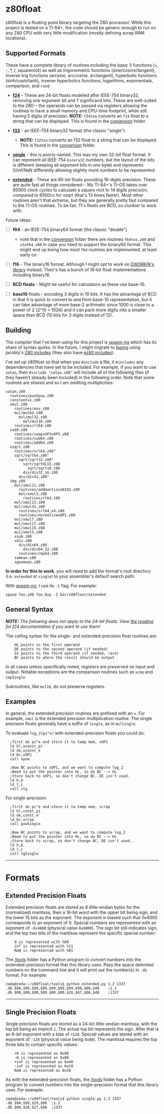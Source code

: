 # z80float
z80float is a floating point library targeting the Z80 processor. While this
project is tested on a TI-84+, the code should be generic enough to run on any
Z80 CPU with very little modification (mostly defining scrap RAM locations).

## Supported Formats

These have a complete library of routines including the basic 5 functions
(+, -, *, /, squareroot) as well as trigonometric functions
(sine/cosine/tangent), inverse trig functions (arcsine, arccosine, arctangent),
hyperbolic functions (sinh/cosh/tanh), inverse hyperbolics functions,
logarithms, exponentials, comparison, and `rand`:

* **[f24](f24)** - These are 24-bit floats modeled after IEEE-754 binary32,
  removing one exponent bit and 7 significand bits. These are well-suited to the
  Z80-- the operands can be passed via registers allowing the routines to have a
  small memory and CPU-time footprint, while still having 5 digits of precision.
  **NOTE:** `f24toa` converts an `f24` float to a string that can be displayed.
  This is found in the [conversion](conversion) folder.

* **[f32](f32)** - an IEEE-754 binary32 format (the classic "single")
  * **NOTE:** `f32toa` converts an f32 float to a string that can be displayed.
  This is found in the [conversion](conversion) folder.

* **[single](single)** - this is poorly named. This was my own 32-bit float
  format. It can represent all IEEE-754 `binary32` numbers, but the layout of
  the bits is different (keeping all exponent bits in one byte) and represents
  0/inf/NaN differently allowing slightly more numbers to be represented.

* **[extended](extended)** - These are 80-bit floats providing 19-digits
  precision. These are quite fast all things considered-- My TI-84+'s TI-OS
  takes over 85000 clock cycles to calculate a square root to 14 digits
  precision, compared to 6500cc for xsqrt (that's 13 times faster). Most other
  routines aren't that extreme, but they are generally pretty fast compared to
  the TI-OS routines. To be fair, TI's floats are BCD, so clunkier to work with.

Future ideas:
* [ ] **f64** - an IEEE-754 binary64 format (the classic "double")
  * note that in the [conversion](conversion) folder there are routines
    `f64tox.z80` and `xtof64.z80` in case you need to support the binary64
    format. This might end up being how most `f64` routines are implemented, at
    least early on.

* [ ] **f16** - The binary16 format. Although I might opt to work on
  [DW0RKiN's library](https://github.com/DW0RKiN/Floating-point-Library-for-Z80)
  instead. Their's has a bunch of 16-bit float implementations including
  binary16.

* [ ] **BCD floats** - Might be useful for calculators as these use base-10.

* [ ] **base10** floats - encoding 3 digits in 10 bits. It has the advantage of
  BCD in that it is quick to convert to and from base-10 representation, but it
  can take advantage of more base-2 arithmetic since 1000 is close to a power of
  2 (2^10 = 1024) and it can pack more digits into a smaller space than BCD (10
  bits for 3 digits instead of 12).

## Building
The compiler that I've been using for this project is
[spasm-ng](https://github.com/alberthdev/spasm-ng) which has its share of syntax
quirks. In the future, I might migrate to
[fasmg](https://flatassembler.net/docs.php?article=fasmg) using jacobly's
[Z80 includes](https://github.com/jacobly0/fasmg-z80) (they also have
[ez80 includes](https://github.com/jacobly0/fasmg-z80)).

I've set up z80float so that when you `#include` a file, it `#includes` any
dependencies that have yet to be included. For example, if you want to use
`xatan`, then `#include "xatan.z80"` will include all of the following files (if
they haven't already been included) in the following order. Note that some
routines are shared and so I am omitting multiplicities:
```
xatan.z80
  routines/pushpop.z80
  constantsx.z80
  xmul.z80
    routines/mov.z80
    mul/mul64.z80
      mul/mul32.z80
        mul/mul16.z80
    routines/rl64.z80
  xadd.z80
    routines/swapxOP2xOP3.z80
    routines/sub64.z80
    routines/add64.z80
  xsqrt.z80
    routines/srl64.z80"
    sqrt/sqrt64.z80"
      sqrt/sqrt32.z80"
        sqrt/sqrtHLIX.z80
          sqrt/sqrt16.z80
        div/div32_16.z80
      div/div32.z80"
  xbg.z80
    mul/xmul11.z80
      routines/addmantissa0102.z80
      mul/xmul3.z80
        routines/rl64.z80
    mul/xmul13.z80
    mul/xmul31.z80
      routines/srl64_x4.z80
      routines/normalizexOP1.z80
    mul/xmul7.z80
    mul/xmul17.z80
    mul/xmul15.z80
    mul/xmul5.z80
    xsub.z80
    xdiv.z80
      div/div64.z80
        div/div64_32.z80
      routines/cmp64.z80
    xamean.z80
    xgeomean.z80  
```
**In order for this to work**, you will need to add the format's root directory
(i.e. `extended` or `single`) to your assembler's default search path.

With [spasm-ng](https://github.com/alberthdev/spasm-ng), I use its `-I` flag.
For example:

```
spasm foo.z80 foo.8xp -I bar/z80float/extended
```

## General Syntax

***NOTE:*** *The following does not apply to the 24-bit floats. View
[the readme](f24/readme.md) for f24 documentation if you want to use them!*

The calling syntax for the single- and extended-precision float routines are:
```
    HL points to the first operand
    DE points to the second operand (if needed)
    IX points to the third operand (if needed, rare)
    BC points to where the result should be output
```
In all cases unless specifically noted, registers are preserved on input and
output. Notable exceptions are the comparison routines such as `xcmp` and
`cmpSingle`.

Subroutines, like `mul16`, do not preserve registers.

## Examples
In general, the extended precision routines are prefixed with an `x`. For
example, `xmul` is the extended precision multiplication routine. The single
precision floats generally have a suffix of `Single`, as in `mulSingle`.

To evaluate `log_2(pi^e)` with extended-precision floats you could do:
```
  ;first do pi^e and store it to temp mem, xOP1
  ld hl,xconst_pi
  ld de,xconst_e
  ld bc,xOP1
  call xpow

  ;Now BC points to xOP1, and we want to compute log_2
  ;Need to put the pointer into HL, so do BC --> HL
  ;Store back to xOP1, so don't change BC. DE isn't used.
  ld h,b
  ld l,c
  call xlg
```

For single-precision:
```
  ;first do pi^e and store it to temp mem, scrap
  ld hl,const_pi
  ld de,const_e
  ld bc,scrap
  call powSingle

  ;Now BC points to scrap, and we want to compute log_2
  ;Need to put the pointer into HL, so do BC --> HL
  ;Store back to scrap, so don't change BC. DE isn't used.
  ld h,b
  ld l,c
  call lgSingle
```



---
# Formats
## Extended Precision Floats

Extended precision floats are stored as 8 little-endian bytes for the
(normalized) mantissa, then a 16-bit word with the upper bit being sign, and the
lower 15 bits as the exponent. The exponent is biased such that 0x4000
corresponds to an exponent of 0. Special numbers are represented with an
exponent of `-0x4000` (physical value `0x0000`). The sign bit still indicates
sign, and the top two bits of the mantissa represent the specific special
number:
```
    0 is represented with %00
    inf is represented with %11
    NaN is represented with %01
```

The [/tools](/tools) folder has a Python program to convert numbers into the
extended-precision format that this library uses. Pass the space delimited
numbers on the command line and it will print out the number(s) in `.db` format.
For example:
```
zeda@zeda:~/z80float/tools$ python extended.py 1.2 1337
.db $9A,$99,$99,$99,$99,$99,$99,$99,$00,$40    ;1.2
.db $00,$00,$00,$00,$00,$00,$20,$A7,$0A,$40    ;1337
```

---
## Single Precision Floats

Single precision floats are stored as a 24-bit little-endian mantissa, with the
top bit being an implicit `1`. The actual top bit represents the sign. After
that is an 8-bit exponent with a bias of `+128`. Special values are stored with
an exponent of `-128` (physical value being `0x00`). The mantissa requires the
top three bits to contain specific values:
```
    +0 is represented as 0x00
    -0 is represented as 0x80
    +inf is represented as 0x40
    -inf is represented as 0xC0
    NaN is represented as 0x20
```

As with the extended-precision floats, the [/tools](/tools) folder has a Python
program to convert numbers into the single-precision format that this library
uses. For example:
```
zeda@zeda:~/z80float/tools$ python single.py 1.2 1337
.db $9A,$99,$19,$80  ;1.2
.db $00,$20,$27,$8A  ;1337
```
